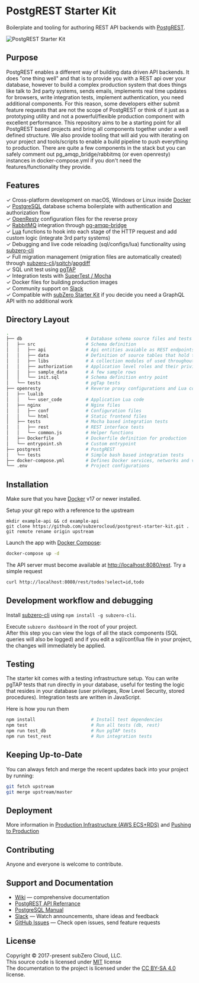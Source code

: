 # PostgREST Starter Kit

Boilerplate and tooling for authoring REST API backends with [PostgREST](https://postgrest.com).

![PostgREST Starter Kit](https://raw.githubusercontent.com/wiki/subzerocloud/postgrest-starter-kit/images/postgrest-starter-kit.gif "PostgREST Starter Kit")


## Purpose

PostgREST enables a different way of building data driven API backends. It does "one thing well" and that is to provide you with a REST api over your database, however to build a complex production system that does things like talk to 3rd party systems, sends emails, implements real time updates for browsers, write integration tests, implement authentication, you need additional components. For this reason, some developers either submit feature requests that are not the scope of PostgREST or think of it just as a prototyping utility and not a powerful/flexible production component with excellent performance. This repository aims to be a starting point for all PostgREST based projects and bring all components together under a well defined structure. We also provide tooling that will aid you with iterating on your project and tools/scripts to enable a build pipeline to push everything to production. There are quite a few components in the stack but you can safely comment out pg_amqp_bridge/rabbitmq (or even openresty) instances in docker-compose.yml if you don't need the features/functionality they provide.


## Features

✓ Cross-platform development on macOS, Windows or Linux inside [Docker](https://www.docker.com/)<br>
✓ [PostgreSQL](https://www.postgresql.org/) database schema boilerplate with authentication and authorization flow<br>
✓ [OpenResty](https://openresty.org/en/) configuration files for the reverse proxy<br>
✓ [RabbitMQ](https://www.rabbitmq.com/) integration through [pg-amqp-bridge](https://github.com/subzerocloud/pg-amqp-bridge)<br>
✓ [Lua](https://www.lua.org/) functions to hook into each stage of the HTTP request and add custom logic (integrate 3rd party systems)<br>
✓ Debugging and live code reloading (sql/configs/lua) functionality using [subzero-cli](https://github.com/subzerocloud/subzero-cli)<br>
✓ Full migration management (migration files are automatically created) through [subzero-cli](https://github.com/subzerocloud/subzero-cli)/[sqitch](http://sqitch.org/)/[apgdiff](https://github.com/subzerocloud/apgdiff)<br>
✓ SQL unit test using [pgTAP](http://pgtap.org/)<br>
✓ Integration tests with [SuperTest / Mocha](https://github.com/visionmedia/supertest)<br>
✓ Docker files for building production images<br>
✓ Community support on [Slack](https://slack.subzero.cloud/)<br>
✓ Compatible with [subZero Starter Kit](https://github.com/subzerocloud/subzero-starter-kit) if you decide you need a GraphQL API with no additional work<br>


## Directory Layout

```bash
.
├── db                        # Database schema source files and tests
│   ├── src                   # Schema definition
│   │   ├── api               # Api entities avaiable as REST endpoints
│   │   ├── data              # Definition of source tables that hold the data
│   │   ├── libs              # A collection modules of used throughout the code
│   │   ├── authorization     # Application level roles and their privileges
│   │   ├── sample_data       # A few sample rows
│   │   └── init.sql          # Schema definition entry point
│   └── tests                 # pgTap tests
├── openresty                 # Reverse proxy configurations and Lua code
│   ├── lualib
│   │   └── user_code         # Application Lua code
│   ├── nginx                 # Nginx files
│   │   ├── conf              # Configuration files
│   │   └── html              # Static frontend files
│   ├── tests                 # Mocha based integration tests
│   │   ├── rest              # REST interface tests
│   │   └── common.js         # Helper functions
│   ├── Dockerfile            # Dockerfile definition for production
│   └── entrypoint.sh         # Custom entrypoint
├── postgrest                 # PostgREST 
│   └── tests                 # Simple bash based integration tests
├── docker-compose.yml        # Defines Docker services, networks and volumes
└── .env                      # Project configurations

```


## Installation

Make sure that you have [Docker](https://www.docker.com/community-edition) v17 or newer installed.

Setup your git repo with a reference to the upstream
```base
mkdir example-api && cd example-api
git clone https://github.com/subzerocloud/postgrest-starter-kit.git .
git remote rename origin upstream
```

Launch the app with [Docker Compose](https://docs.docker.com/compose/):

```bash
docker-compose up -d
```

The API server must become available at [http://localhost:8080/rest](http://localhost:8080/rest).
Try a simple request

```bash
curl http://localhost:8080/rest/todos?select=id,todo
```

## Development workflow and debugging

Install [subzero-cli](https://github.com/subzerocloud/subzero-cli) using `npm install -g subzero-cli`.

Execute `subzero dashboard` in the root of your project.<br />
After this step you can view the logs of all the stack components (SQL queries will also be logged) and
if you edit a sql/conf/lua file in your project, the changes will immediately be applied.


## Testing

The starter kit comes with a testing infrastructure setup. 
You can write pgTAP tests that run directly in your database, useful for testing the logic that resides in your database (user privileges, Row Level Security, stored procedures).
Integration tests are written in JavaScript.

Here is how you run them

```bash
npm install                     # Install test dependencies
npm test                        # Run all tests (db, rest)
npm run test_db                 # Run pgTAP tests
npm run test_rest               # Run integration tests
```

## Keeping Up-to-Date

You can always fetch and merge the recent updates back into your project by running:

```bash
git fetch upstream
git merge upstream/master
```

## Deployment

More information in [Production Infrastructure (AWS ECS+RDS)](https://github.com/subzerocloud/postgrest-starter-kit/wiki/Production-Infrastructure) and [Pushing to Production](https://github.com/subzerocloud/postgrest-starter-kit/wiki/Pushing-to-Production)

## Contributing

Anyone and everyone is welcome to contribute.

## Support and Documentation
* [Wiki](https://github.com/subzerocloud/postgrest-starter-kit/wiki) — comprehensive documentation
* [PostgREST API Referrance](https://postgrest.com/en/stable/api.html)
* [PostgreSQL Manual](https://www.postgresql.org/docs/current/static/index.html)
* [Slack](https://slack.subzero.cloud/) — Watch announcements, share ideas and feedback
* [GitHub Issues](https://github.com/subzerocloud/postgrest-starter-kit/issues) — Check open issues, send feature requests

## License

Copyright © 2017-present subZero Cloud, LLC.<br />
This source code is licensed under [MIT](https://github.com/subzerocloud/postgrest-starter-kit/blob/master/LICENSE.txt) license<br />
The documentation to the project is licensed under the [CC BY-SA 4.0](http://creativecommons.org/licenses/by-sa/4.0/) license.

